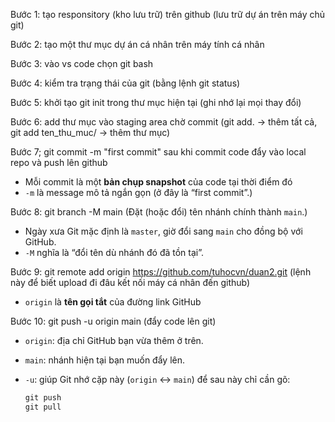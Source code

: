 Bước 1: tạo responsitory (kho lưu trữ) trên github (lưu trữ dự án trên máy chủ git)

Bước 2: tạo một thư mục dự án cá nhân trên máy tính cá nhân

Bước 3: vào vs code chọn git bash

Bước 4: kiểm tra trạng thái của git (bằng lệnh git status)

Bước 5: khởi tạo git init trong thư mục hiện tại (ghi nhớ lại mọi thay đổi)

Bước 6: add thư mục vào staging area chờ commit (git add. → thêm tất cả, git add ten_thu_muc/ → thêm thư mục)

Bước 7; git commit -m "first commit" sau khi commit code đẩy vào local repo và push lên github

- Mỗi commit là một **bản chụp snapshot** của code tại thời điểm đó
- `-m` là message mô tả ngắn gọn (ở đây là “first commit”.)

Bước 8: git branch -M main (Đặt (hoặc đổi) tên nhánh chính thành `main`.)

- Ngày xưa Git mặc định là `master`, giờ đổi sang `main` cho đồng bộ với GitHub.
- `-M` nghĩa là “đổi tên dù nhánh đó đã tồn tại”.

Bước 9: git remote add origin https://github.com/tuhocvn/duan2.git (lệnh này để biết upload đi đâu kết nối máy cá nhân đến github)

- `origin` là **tên gọi tắt** của đường link GitHub

Bước 10: git push -u origin main (đẩy code lên git)

- `origin`: địa chỉ GitHub bạn vừa thêm ở trên.
- `main`: nhánh hiện tại bạn muốn đẩy lên.
- `-u`: giúp Git nhớ cặp này (`origin` ↔ `main`) để sau này chỉ cần gõ:

  ```javascript
  git push
  git pull
  ```
